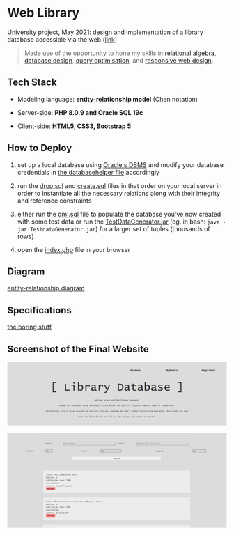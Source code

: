 # Web Library
University project, May 2021: design and implementation of a library database accessible via the web ([link](http://wwwlab.cs.univie.ac.at/~aaronv66/sources/index.php))

> Made use of the opportunity to hone my skills in [relational algebra](https://en.wikipedia.org/wiki/Relational_algebra), [database design](https://en.wikipedia.org/wiki/Database_design), [query optimisation](https://en.wikipedia.org/wiki/Query_optimization), and [responsive web design](https://en.wikipedia.org/wiki/Responsive_web_design).

## Tech Stack
* Modeling language: **entity-relationship model** (Chen notation)


* Server-side: **PHP 8.0.9 and Oracle SQL 19c**  


* Client-side: **HTML5, CSS3, Bootstrap 5**

## How to Deploy

1. set up a local database using [Oracle's DBMS](https://www.oracle.com/database/technologies/appdev/sqldeveloper-landing.html) and modify your database credentials in [the databasehelper file](databasehelper.php) accordingly


2. run the [drop.sql](sources/drop.sql) and [create.sql](sources/create.sql) files in that order on your local server in order to instantiate all the necessary relations along with their integrity and reference constraints


3. either run the [dml.sql](sources/dml.sql) file to populate the database you've now created with some test data or run the [TestDataGenerator.jar](sources/TestDataGenerator.jar) (eg. in bash: `java -jar TestdataGenerator.jar`) for a larger set of tuples (thousands of rows)

4. open the [index.php](index.php) file in your browser


## Diagram

[entity-relationship diagram](sources/ER-Diagram.pdf)

## Specifications

[the boring stuff](sources/Specifications.pdf)

## Screenshot of the Final Website

![](Media/screenshot2.png)

![](Media/screenshot1.png)

